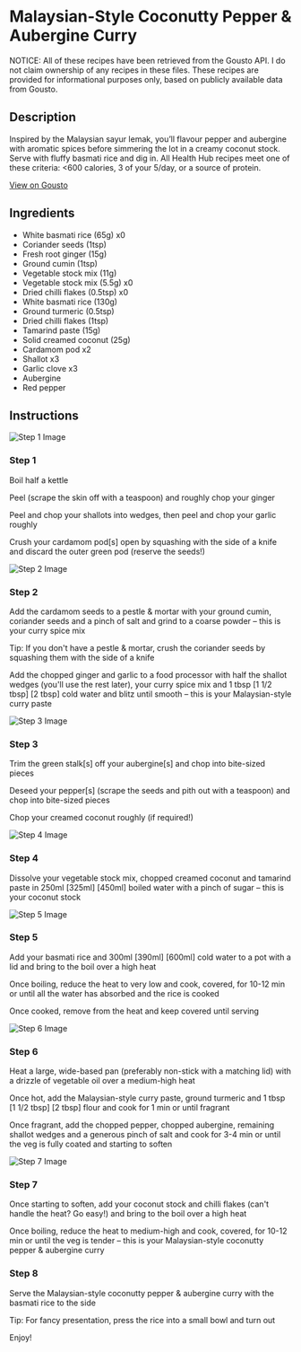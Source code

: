 # Malaysian-Style Coconutty Pepper & Aubergine Curry

NOTICE: All of these recipes have been retrieved from the Gousto API. I do not claim ownership of any recipes in these files. These recipes are provided for informational purposes only, based on publicly available data from Gousto.

## Description

Inspired by the Malaysian sayur lemak, you’ll flavour pepper and aubergine with aromatic spices before simmering the lot in a creamy coconut stock. Serve with fluffy basmati rice and dig in. All Health Hub recipes meet one of these criteria: <600 calories, 3 of your 5/day, or a source of protein.

[View on Gousto](https://www.gousto.co.uk/recipes/cookbook/malaysian-style-coconutty-red-pepper-aubergine-curry)

## Ingredients

- White basmati rice (65g) x0
- Coriander seeds (1tsp)
- Fresh root ginger (15g)
- Ground cumin (1tsp)
- Vegetable stock mix (11g)
- Vegetable stock mix (5.5g) x0
- Dried chilli flakes (0.5tsp) x0
- White basmati rice (130g)
- Ground turmeric (0.5tsp)
- Dried chilli flakes (1tsp)
- Tamarind paste (15g)
- Solid creamed coconut (25g)
- Cardamom pod x2
- Shallot x3
- Garlic clove x3
- Aubergine
- Red pepper

## Instructions

![Step 1 Image](https://production-media.gousto.co.uk/cms/recipe-step-image/Step-1-1706544646445-x200.jpg)

### Step 1

Boil half a kettle

Peel (scrape the skin off with a teaspoon) and roughly chop your ginger

Peel and chop your shallots into wedges, then peel and chop your garlic roughly

Crush your cardamom pod[s] open by squashing with the side of a knife and discard the outer green pod (reserve the seeds!)

![Step 2 Image](https://production-media.gousto.co.uk/cms/recipe-step-image/Step-2-1678121924408-x200.jpg)

### Step 2

Add the cardamom seeds to a pestle & mortar with your ground cumin, coriander seeds and a pinch of salt and grind to a coarse powder – this is your curry spice mix

Tip: If you don't have a pestle & mortar, crush the coriander seeds by squashing them with the side of a knife

Add the chopped ginger and garlic to a food processor with half the shallot wedges (you'll use the rest later), your curry spice mix and 1 tbsp <span class="text-purple">[1 1/2 tbsp] </span><span class="text-danger">[2 tbsp]</span> cold water and blitz until smooth – this is your Malaysian-style curry paste

![Step 3 Image](https://production-media.gousto.co.uk/cms/recipe-step-image/Step-3-1678121932831-x200.jpg)

### Step 3

Trim the green stalk[s] off your aubergine[s] and chop into bite-sized pieces

Deseed your pepper[s] (scrape the seeds and pith out with a teaspoon) and chop into bite-sized pieces

Chop your creamed coconut roughly (if required!)

![Step 4 Image](https://production-media.gousto.co.uk/cms/recipe-step-image/Step-4-1678121941155-x200.jpg)

### Step 4

Dissolve your vegetable stock mix, chopped creamed coconut and tamarind paste in 250ml <span class="text-purple">[325ml]</span><span class="text-danger"> [450ml]</span> boiled water with a pinch of sugar – this is your coconut stock

![Step 5 Image](https://production-media.gousto.co.uk/cms/recipe-step-image/Step-5-1678121948928-x200.jpg)

### Step 5

Add your basmati rice and 300ml <span class="text-purple">[390ml] </span><span class="text-danger">[600ml]</span> cold water to a pot with a lid and bring to the boil over a high heat

Once boiling, reduce the heat to very low and cook, covered, for 10-12 min or until all the water has absorbed and the rice is cooked

Once cooked, remove from the heat and keep covered until serving

![Step 6 Image](https://production-media.gousto.co.uk/cms/recipe-step-image/Step-6-1678121976970-x200.jpg)

### Step 6

Heat a large, wide-based pan (preferably non-stick with a matching lid) with a drizzle of vegetable oil over a medium-high heat

Once hot, add the Malaysian-style curry paste, ground turmeric and 1 tbsp <span class="text-purple">[1 1/2 tbsp]</span> <span class="text-danger">[2 tbsp]</span> flour and cook for 1 min or until fragrant

Once fragrant, add the chopped pepper, chopped aubergine, remaining shallot wedges and a generous pinch of salt and cook for 3-4 min or until the veg is fully coated and starting to soften

![Step 7 Image](https://production-media.gousto.co.uk/cms/recipe-step-image/Step-7-1678121986216-x200.jpg)

### Step 7

Once starting to soften, add your coconut stock and chilli flakes (can't handle the heat? Go easy!) and bring to the boil over a high heat

Once boiling, reduce the heat to medium-high and cook, covered, for 10-12 min or until the veg is tender – this is your Malaysian-style coconutty pepper & aubergine curry

### Step 8

Serve the Malaysian-style coconutty pepper & aubergine curry with the basmati rice to the side

Tip: For fancy presentation, press the rice into a small bowl and turn out

Enjoy!

